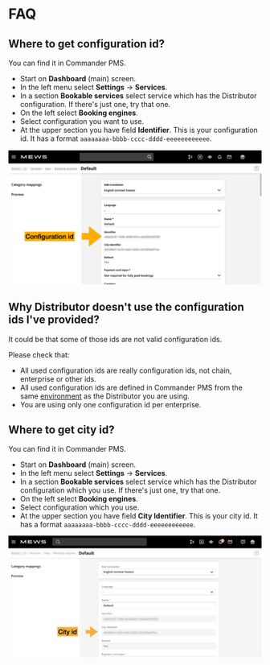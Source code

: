 # FAQ

## Where to get configuration id?

You can find it in Commander PMS.

* Start on **Dashboard** (main) screen.
* In the left menu select **Settings** -> **Services**.
* In a section **Bookable services** select service which has the Distributor configuration. If there's just one, try that one.
* On the left select **Booking engines**.
* Select configuration you want to use.
* At the upper section you have field **Identifier**. This is your configuration id. It has a format `aaaaaaaa-bbbb-cccc-dddd-eeeeeeeeeeee`.

![configuration id in Commander PMS](.gitbook/assets/commander-configuration-id.png)

## Why Distributor doesn't use the configuration ids I've provided?

It could be that some of those ids are not valid configuration ids.

Please check that:
* All used configuration ids are really configuration ids, not chain, enterprise or other ids.
* All used configuration ids are defined in Commander PMS from the same [environment](./distributor-api-v1/environments.md) as the Distributor you are using.
* You are using only one configuration id per enterprise.

## Where to get city id?

You can find it in Commander PMS.

* Start on **Dashboard** (main) screen.
* In the left menu select **Settings** -> **Services**.
* In a section **Bookable services** select service which has the Distributor configuration which you use. If there's just one, try that one.
* On the left select **Booking engines**.
* Select configuration which you use.
* At the upper section you have field **City Identifier**. This is your city id. It has a format `aaaaaaaa-bbbb-cccc-dddd-eeeeeeeeeeee`.

![city id in Commander PMS](.gitbook/assets/commander-city-id.png)
